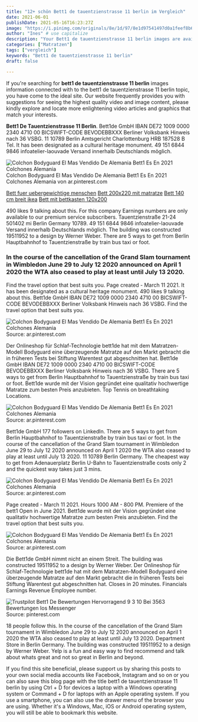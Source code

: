 ```yaml
---
title: "12+ schön Bett1 de tauentzienstrasse 11 berlin im Vergleich"
date: 2021-06-01
publishDate: 2021-05-16T16:23:27Z
image: "https://i.pinimg.com/originals/8e/1d/97/8e1d97541497d0a1feef8b6bc0dbc0cf.png"
author: "Ines" # use capitalize
description: "Your Bett1 de tauentzienstrasse 11 berlin images are available. Bett1 de tauentzienstrasse 11 berlin are a topic that is being searched for and liked by netizens today. You can Find and Download the Bett1 de tauentzienstrasse 11 berlin files here. Get all royalty-free photos."
categories: ["Matratzen"]
tags: ["vergleich"]
keywords: "Bett1 de tauentzienstrasse 11 berlin"
draft: false

---
```


If you're searching for **bett1 de tauentzienstrasse 11 berlin** images information connected with to the bett1 de tauentzienstrasse 11 berlin topic, you have come to the ideal  site. Our website frequently  provides you with  suggestions  for seeing  the highest  quality video and image  content, please kindly explore and locate more enlightening video articles and graphics that match your interests.

**Bett1 De Tauentzienstrasse 11 Berlin**. Bett1de GmbH IBAN DE72 1009 0000 2340 4710 00 BICSWIFT-CODE BEVODEBBXXX Berliner Volksbank Hinweis nach 36 VSBG. 11 10789 Berlin Amtsgericht Charlottenburg HRB 187528 B Tel. It has been designated as a cultural heritage monument. 49 151 6844 9846 infoatelier-laouvade Versand innerhalb Deutschlands möglich.

![Colchon Bodyguard El Mas Vendido De Alemania Bett1 Es En 2021 Colchones Alemania](https://i.pinimg.com/videos/thumbnails/originals/99/ed/1a/99ed1ad99bc38febc272288f50754261.0000001.jpg "Colchon Bodyguard El Mas Vendido De Alemania Bett1 Es En 2021 Colchones Alemania")
Colchon Bodyguard El Mas Vendido De Alemania Bett1 Es En 2021 Colchones Alemania von ar.pinterest.com

[Bett fuer uebergewichtige menschen](/bett-fuer-uebergewichtige-menschen/)
[Bett 200x220 mit matratze](/bett-200x220-mit-matratze/)
[Bett 140 cm breit ikea](/bett-140-cm-breit-ikea/)
[Bett mit bettkasten 120x200](/bett-mit-bettkasten-120x200/)

490 likes 9 talking about this. For this company Earnings numbers are only available to our premium service subscribers. Tauentzienstraße 21-24 501402 mi Berlin Germany 10789. 49 151 6844 9846 infoatelier-laouvade Versand innerhalb Deutschlands möglich. The building was constructed 19511952 to a design by Werner Weber. There are 5 ways to get from Berlin Hauptbahnhof to Tauentzienstraße by train bus taxi or foot.

### In the course of the cancellation of the Grand Slam tournament in Wimbledon June 29 to July 12 2020 announced on April 1 2020 the WTA also ceased to play at least until July 13 2020.

Find the travel option that best suits you. Page created - March 11 2021. It has been designated as a cultural heritage monument. 490 likes 9 talking about this. Bett1de GmbH IBAN DE72 1009 0000 2340 4710 00 BICSWIFT-CODE BEVODEBBXXX Berliner Volksbank Hinweis nach 36 VSBG. Find the travel option that best suits you.


![Colchon Bodyguard El Mas Vendido De Alemania Bett1 Es En 2021 Colchones Alemania](https://i.pinimg.com/videos/thumbnails/originals/99/ed/1a/99ed1ad99bc38febc272288f50754261.0000001.jpg "Colchon Bodyguard El Mas Vendido De Alemania Bett1 Es En 2021 Colchones Alemania")
Source: ar.pinterest.com

Der Onlineshop für Schlaf-Technologie bett1de hat mit dem Matratzen-Modell Bodyguard eine überzeugende Matratze auf den Markt gebracht die in früheren Tests bei Stiftung Warentest gut abgeschnitten hat. Bett1de GmbH IBAN DE72 1009 0000 2340 4710 00 BICSWIFT-CODE BEVODEBBXXX Berliner Volksbank Hinweis nach 36 VSBG. There are 5 ways to get from Berlin Hauptbahnhof to Tauentzienstraße by train bus taxi or foot. Bett1de wurde mit der Vision gegründet eine qualitativ hochwertige Matratze zum besten Preis anzubieten. Top Tennis on breathtaking Locations.

![Colchon Bodyguard El Mas Vendido De Alemania Bett1 Es En 2021 Colchones Alemania](https://i.pinimg.com/favicons/a95fb6872eeaba6162377623842081fb52b244441a1e2df9c4a506c0.png?389592ce112fa5d0ad438b65a685262d "Colchon Bodyguard El Mas Vendido De Alemania Bett1 Es En 2021 Colchones Alemania")
Source: ar.pinterest.com

Bett1de GmbH 177 followers on LinkedIn. There are 5 ways to get from Berlin Hauptbahnhof to Tauentzienstraße by train bus taxi or foot. In the course of the cancellation of the Grand Slam tournament in Wimbledon June 29 to July 12 2020 announced on April 1 2020 the WTA also ceased to play at least until July 13 2020. 11 10789 Berlin Germany. The cheapest way to get from Adenauerplatz Berlin U-Bahn to Tauentzienstraße costs only 2 and the quickest way takes just 3 mins.

![Colchon Bodyguard El Mas Vendido De Alemania Bett1 Es En 2021 Colchones Alemania](https://i.pinimg.com/474x/2d/65/f0/2d65f0a8f946f512136110a7a2a1824e.jpg "Colchon Bodyguard El Mas Vendido De Alemania Bett1 Es En 2021 Colchones Alemania")
Source: ar.pinterest.com

Page created - March 11 2021. Hours 1000 AM - 800 PM. Premiere of the bett1 Open in June 2021. Bett1de wurde mit der Vision gegründet eine qualitativ hochwertige Matratze zum besten Preis anzubieten. Find the travel option that best suits you.

![Colchon Bodyguard El Mas Vendido De Alemania Bett1 Es En 2021 Colchones Alemania](https://i.pinimg.com/136x136/2d/65/f0/2d65f0a8f946f512136110a7a2a1824e.jpg "Colchon Bodyguard El Mas Vendido De Alemania Bett1 Es En 2021 Colchones Alemania")
Source: ar.pinterest.com

Die Bett1de GmbH nimmt nicht an einem Streit. The building was constructed 19511952 to a design by Werner Weber. Der Onlineshop für Schlaf-Technologie bett1de hat mit dem Matratzen-Modell Bodyguard eine überzeugende Matratze auf den Markt gebracht die in früheren Tests bei Stiftung Warentest gut abgeschnitten hat. Closes in 20 minutes. Financials Earnings Revenue Employee number.

![Trustpilot Bett1 De Bewertungen Hervorragend 9 3 10 Bei 3563 Bewertungen Ios Messenger](https://i.pinimg.com/originals/8e/1d/97/8e1d97541497d0a1feef8b6bc0dbc0cf.png "Trustpilot Bett1 De Bewertungen Hervorragend 9 3 10 Bei 3563 Bewertungen Ios Messenger")
Source: pinterest.com

18 people follow this. In the course of the cancellation of the Grand Slam tournament in Wimbledon June 29 to July 12 2020 announced on April 1 2020 the WTA also ceased to play at least until July 13 2020. Department Store in Berlin Germany. The building was constructed 19511952 to a design by Werner Weber. Yelp is a fun and easy way to find recommend and talk about whats great and not so great in Berlin and beyond.

If you find this site beneficial, please support us by sharing this posts to your own social media accounts like Facebook, Instagram and so on or you can also save this blog page with the title bett1 de tauentzienstrasse 11 berlin by using Ctrl + D for devices a laptop with a Windows operating system or Command + D for laptops with an Apple operating system. If you use a smartphone, you can also use the drawer menu of the browser you are using. Whether it's a Windows, Mac, iOS or Android operating system, you will still be able to bookmark this website.
